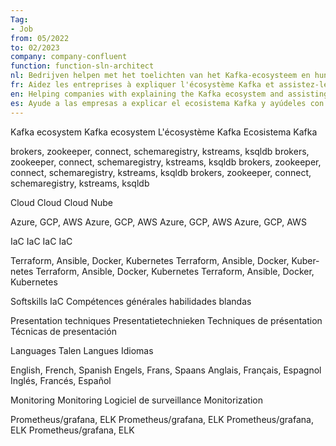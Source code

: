 ```yaml
---
Tag: 
- Job 
from: 05/2022
to: 02/2023
company: company-confluent
function: function-sln-architect
nl: Bedrijven helpen met het toelichten van het Kafka-ecosysteem en hun assisteren technische implementatie van hun Apache Kafka-stack.
fr: Aidez les entreprises à expliquer l'écosystème Kafka et assistez-les dans la mise en œuvre technique de leur pile Apache Kafka.
en: Helping companies with explaining the Kafka ecosystem and assisting on their technical implementation of their Apache Kafka stack.
es: Ayude a las empresas a explicar el ecosistema Kafka y ayúdeles con la implementación técnica de su pila Apache Kafka.
---
```



<skillSets>
<skillSet>
<skillName lang="en">Kafka ecosystem</skillName>
<skillName lang="nl">Kafka ecosystem</skillName>
<skillName lang="fr">L'écosystème Kafka</skillName>
<skillName lang="es">Ecosistema Kafka</skillName>

<skill lang="en">brokers, zookeeper, connect, schemaregistry, kstreams, ksqldb</skill>
<skill lang="nl">brokers, zookeeper, connect, schemaregistry, kstreams, ksqldb</skill>
<skill lang="fr">brokers, zookeeper, connect, schemaregistry, kstreams, ksqldb</skill>
<skill lang="es">brokers, zookeeper, connect, schemaregistry, kstreams, ksqldb</skill>

</skillSet>

<skillSet>
<skillName lang="en">Cloud</skillName>
<skillName lang="nl">Cloud</skillName>
<skillName lang="fr">Cloud</skillName>
<skillName lang="es">Nube</skillName>

<skill lang="en">Azure, GCP, AWS</skill>
<skill lang="nl">Azure, GCP, AWS</skill>
<skill lang="fr">Azure, GCP, AWS</skill>
<skill lang="es">Azure, GCP, AWS</skill>
</skillSet>

<skillSet>
<skillName lang="en">IaC</skillName>
<skillName lang="nl">IaC</skillName>
<skillName lang="fr">IaC</skillName>
<skillName lang="es">IaC</skillName>

<skill lang="en">Terraform, Ansible, Docker, Kubernetes</skill>
<skill lang="nl">Terraform, Ansible, Docker, Kubernetes</skill>
<skill lang="fr">Terraform, Ansible, Docker, Kubernetes</skill>
<skill lang="es">Terraform, Ansible, Docker, Kubernetes</skill>
</skillSet>

<skillSet>
<skillName lang="en">Softskills</skillName>
<skillName lang="nl">IaC</skillName>
<skillName lang="fr">Compétences générales</skillName>
<skillName lang="es">habilidades blandas</skillName>

<skill lang="en">Presentation techniques</skill>
<skill lang="nl">Presentatietechnieken</skill>
<skill lang="fr">Techniques de présentation</skill>
<skill lang="es">Técnicas de presentación</skill>
</skillSet>

<skillSet>
<skillName lang="en">Languages</skillName>
<skillName lang="nl">Talen</skillName>
<skillName lang="fr">Langues</skillName>
<skillName lang="es">Idiomas</skillName>

<skill lang="en">English, French, Spanish</skill>
<skill lang="nl">Engels, Frans, Spaans</skill>
<skill lang="fr">Anglais, Français, Espagnol</skill>
<skill lang="es">Inglés, Francés, Español</skill>
</skillSet>

<skillSet>
<skillName lang="en">Monitoring</skillName>
<skillName lang="nl">Monitoring</skillName>
<skillName lang="fr">Logiciel de surveillance</skillName>
<skillName lang="es">Monitorization</skillName>

<skill lang="en">Prometheus/grafana, ELK</skill>
<skill lang="nl">Prometheus/grafana, ELK</skill>
<skill lang="fr">Prometheus/grafana, ELK</skill>
<skill lang="es">Prometheus/grafana, ELK</skill>
</skillSet>

</skillSets>